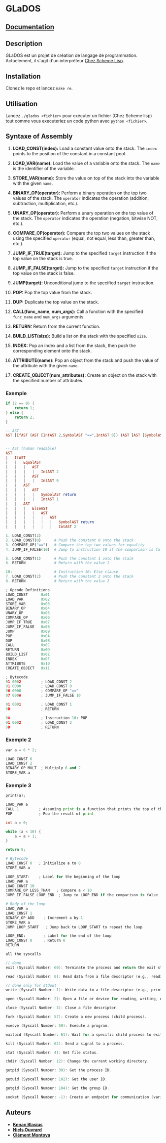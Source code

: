 # GLaDOS

## [Documentation](https://kenan-blasius.github.io/glados-doc/)

## Description

GLaDOS est un projet de création de langage de programmation.
Actuelement, il s'agit d'un interpréteur [Chez Scheme Lisp](https://github.com/cisco/ChezScheme/releases/tag/v9.5.8).

## Installation

Clonez le repo et lancez `make re`.

## Utilisation

Lancez `./glados <fichier>` pour exécuter un fichier (Chez Scheme lisp) tout comme vous executeriez un code python avec `python <fichier>`.

## Syntaxe of Assembly

1. **LOAD_CONST(index):** Load a constant value onto the stack. The `index` points to the position of the constant in a constant pool.

2. **LOAD_VAR(name):** Load the value of a variable onto the stack. The `name` is the identifier of the variable.

3. **STORE_VAR(name):** Store the value on top of the stack into the variable with the given `name`.

4. **BINARY_OP(operator):** Perform a binary operation on the top two values of the stack. The `operator` indicates the operation (addition, subtraction, multiplication, etc.).

5. **UNARY_OP(operator):** Perform a unary operation on the top value of the stack. The `operator` indicates the operation (negation, bitwise NOT, etc.).

6. **COMPARE_OP(operator):** Compare the top two values on the stack using the specified `operator` (equal, not equal, less than, greater than, etc.).

7. **JUMP_IF_TRUE(target):** Jump to the specified `target` instruction if the top value on the stack is true.

8. **JUMP_IF_FALSE(target):** Jump to the specified `target` instruction if the top value on the stack is false.

9. **JUMP(target):** Unconditional jump to the specified `target` instruction.

10. **POP:** Pop the top value from the stack.

11. **DUP:** Duplicate the top value on the stack.

12. **CALL(func_name, num_args):** Call a function with the specified `func_name` and `num_args` arguments.

13. **RETURN:** Return from the current function.

14. **BUILD_LIST(size):** Build a list on the stack with the specified `size`.

15. **INDEX:** Pop an index and a list from the stack, then push the corresponding element onto the stack.

16. **ATTRIBUTE(name):** Pop an object from the stack and push the value of the attribute with the given `name`.

17. **CREATE_OBJECT(num_attributes):** Create an object on the stack with the specified number of attributes.

### Exemple

```c
if (2 == 0) {
    return 1;
} else {
    return 2;
}
```

```haskell
-- AST
AST [IfAST (AST [IntAST 2,SymbolAST "==",IntAST 0]) (AST [AST [SymbolAST "return",IntAST 1]]) (AST [ElseAST (AST [AST [SymbolAST "return",IntAST 2]])])]


-- AST (human readable)
AST
|   IfAST
|   |   EqualAST
|   |   |   AST
|   |   |   |   IntAST 2
|   |   |   AST
|   |   |   |   IntAST 0
|   |   AST
|   |   |   AST
|   |   |   |   SymbolAST return
|   |   |   |   IntAST 1
|   |   AST
|   |   |   ElseAST
|   |   |   |   AST
|   |   |   |   |   AST
|   |   |   |   |   |   SymbolAST return
|   |   |   |   |   |   IntAST 2
```

```python
1. LOAD_CONST(2)
2. LOAD_CONST(0)      # Push the constant 0 onto the stack
3. COMPARE_OP("==")   # Compare the top two values for equality
4. JUMP_IF_FALSE(10)  # Jump to instruction 10 if the comparison is false

5. LOAD_CONST(1)      # Push the constant 1 onto the stack
6. RETURN             # Return with the value 1

10:                   # Instruction 10: Else clause
7. LOAD_CONST(2)      # Push the constant 2 onto the stack
8. RETURN             # Return with the value 2
```

```py
; Opcode Definitions
LOAD_CONST      0x01
LOAD_VAR        0x02
STORE_VAR       0x03
BINARY_OP       0x04
UNARY_OP        0x05
COMPARE_OP      0x06
JUMP_IF_TRUE    0x07
JUMP_IF_FALSE   0x08
JUMP            0x09
POP             0x0A
DUP             0x0B
CALL            0x0C
RETURN          0x0D
BUILD_LIST      0x0E
INDEX           0x0F
ATTRIBUTE       0x10
CREATE_OBJECT   0x11

; Bytecode
01 0002         ; LOAD_CONST 2
01 0000         ; LOAD_CONST 0
06 0000         ; COMPARE_OP "=="
07 000A         ; JUMP_IF_FALSE 10

01 0001         ; LOAD_CONST 1
0D              ; RETURN

0A              ; Instruction 10: POP
01 0002         ; LOAD_CONST 2
0D              ; RETURN
```

<!-- ## TODO
// faire header au bytecode
// organisation

// appel malloc.c ffi
// appel system (malloc de haskell en gros)
// refaire malloc

// faire le static
// ensuite les str
// pas de concat

// include



pour les fonctions, on met le PC dans la stack, et on fait un jump au debut de la fonction
pour les return, on fait un jump au PC dans la stack

lancer le programme :
./glados simple.c
./eval file.bin
-->

### Exemple 2

```c
var a = 6 * 2;
```

```py
LOAD_CONST 6
LOAD_CONST 2
BINARY_OP MULT  ; Multiply 6 and 2
STORE_VAR a
```

### Exemple 3

```c
print(a);
```

```py
LOAD_VAR a
CALL 1         ; Assuming print is a function that prints the top of the stack
POP            ; Pop the result of print
```

```c
int a = 0;

while (a < 10) {
    a = a + 1;
}

return 0;
```

```py
# Bytecode
LOAD_CONST 0   ; Initialize a to 0
STORE_VAR a

LOOP_START:    ; Label for the beginning of the loop
LOAD_VAR a
LOAD_CONST 10
COMPARE_OP LESS_THAN   ; Compare a < 10
JUMP_IF_FALSE LOOP_END  ; Jump to LOOP_END if the comparison is false

# Body of the loop
LOAD_VAR a
LOAD_CONST 1
BINARY_OP ADD    ; Increment a by 1
STORE_VAR a
JUMP LOOP_START   ; Jump back to LOOP_START to repeat the loop

LOOP_END:        ; Label for the end of the loop
LOAD_CONST 0     ; Return 0
RETURN
```

```c
all the syscalls

// done
exit (Syscall Number: 60): Terminate the process and return the exit status to the parent.

read (Syscall Number: 0): Read data from a file descriptor (e.g., reading from stdin).

// done only for stdout
write (Syscall Number: 1): Write data to a file descriptor (e.g., printing to stdout).

open (Syscall Number: 2): Open a file or device for reading, writing, or both.

close (Syscall Number: 3): Close a file descriptor.

fork (Syscall Number: 57): Create a new process (child process).

execve (Syscall Number: 59): Execute a program.

waitpid (Syscall Number: 61): Wait for a specific child process to exit.

kill (Syscall Number: 62): Send a signal to a process.

stat (Syscall Number: 4): Get file status.

chdir (Syscall Number: 12): Change the current working directory.

getpid (Syscall Number: 39): Get the process ID.

getuid (Syscall Number: 102): Get the user ID.

getgid (Syscall Number: 104): Get the group ID.

socket (Syscall Number: -1): Create an endpoint for communication (varies between operating systems).
```

## Auteurs

- [**Kenan Blasius**](https://github.com/Kenan-Blasius)
- [**Niels Ouvrard**](https://github.com/NielsOuvrard)
- [**Clément Montoya**](https://github.com/ClementMNT)
